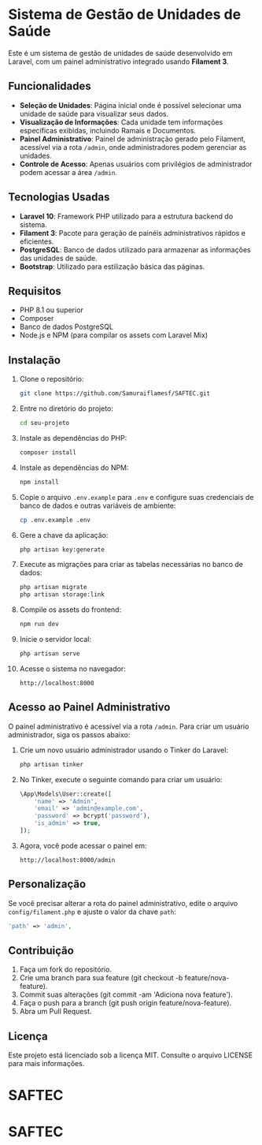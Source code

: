 # Sistema de Gestão de Unidades de Saúde

Este é um sistema de gestão de unidades de saúde desenvolvido em Laravel, com um painel administrativo integrado usando **Filament 3**.

## Funcionalidades

-   **Seleção de Unidades**: Página inicial onde é possível selecionar uma unidade de saúde para visualizar seus dados.
-   **Visualização de Informações**: Cada unidade tem informações específicas exibidas, incluindo Ramais e Documentos.
-   **Painel Administrativo**: Painel de administração gerado pelo Filament, acessível via a rota `/admin`, onde administradores podem gerenciar as unidades.
-   **Controle de Acesso**: Apenas usuários com privilégios de administrador podem acessar a área `/admin`.

## Tecnologias Usadas

-   **Laravel 10**: Framework PHP utilizado para a estrutura backend do sistema.
-   **Filament 3**: Pacote para geração de painéis administrativos rápidos e eficientes.
-   **PostgreSQL**: Banco de dados utilizado para armazenar as informações das unidades de saúde.
-   **Bootstrap**: Utilizado para estilização básica das páginas.

## Requisitos

-   PHP 8.1 ou superior
-   Composer
-   Banco de dados PostgreSQL
-   Node.js e NPM (para compilar os assets com Laravel Mix)

## Instalação

1. Clone o repositório:

    ```bash
    git clone https://github.com/Samuraiflamesf/SAFTEC.git
    ```

2. Entre no diretório do projeto:

    ```bash
    cd seu-projeto
    ```

3. Instale as dependências do PHP:

    ```bash
    composer install
    ```

4. Instale as dependências do NPM:

    ```bash
    npm install
    ```

5. Copie o arquivo `.env.example` para `.env` e configure suas credenciais de banco de dados e outras variáveis de ambiente:

    ```bash
    cp .env.example .env
    ```

6. Gere a chave da aplicação:

    ```bash
    php artisan key:generate
    ```

7. Execute as migrações para criar as tabelas necessárias no banco de dados:

    ```bash
    php artisan migrate
    php artisan storage:link
    ```

8. Compile os assets do frontend:

    ```bash
    npm run dev
    ```

9. Inicie o servidor local:

    ```bash
    php artisan serve
    ```

10. Acesse o sistema no navegador:

    ```
    http://localhost:8000
    ```

## Acesso ao Painel Administrativo

O painel administrativo é acessível via a rota `/admin`. Para criar um usuário administrador, siga os passos abaixo:

1. Crie um novo usuário administrador usando o Tinker do Laravel:

    ```bash
    php artisan tinker
    ```

2. No Tinker, execute o seguinte comando para criar um usuário:

    ```php
    \App\Models\User::create([
        'name' => 'Admin',
        'email' => 'admin@example.com',
        'password' => bcrypt('password'),
        'is_admin' => true,
    ]);
    ```

3. Agora, você pode acessar o painel em:

    ```
    http://localhost:8000/admin
    ```

## Personalização

Se você precisar alterar a rota do painel administrativo, edite o arquivo `config/filament.php` e ajuste o valor da chave `path`:

```php
'path' => 'admin',
```

## Contribuição

1. Faça um fork do repositório.
2. Crie uma branch para sua feature (git checkout -b feature/nova-feature).
3. Commit suas alterações (git commit -am 'Adiciona nova feature').
4. Faça o push para a branch (git push origin feature/nova-feature).
5. Abra um Pull Request.

## Licença

Este projeto está licenciado sob a licença MIT. Consulte o arquivo LICENSE para mais informações.
# SAFTEC
# SAFTEC

